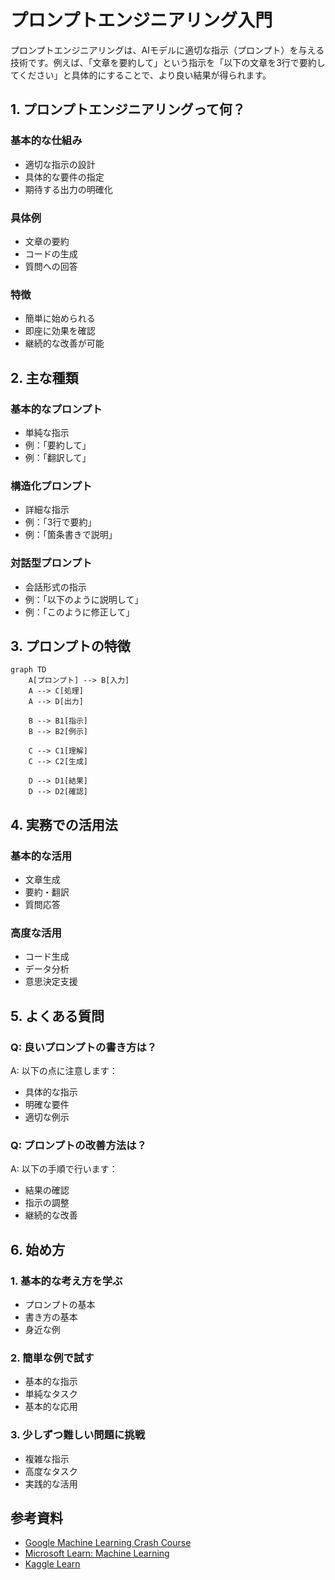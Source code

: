 # プロンプトエンジニアリング入門

プロンプトエンジニアリングは、AIモデルに適切な指示（プロンプト）を与える技術です。例えば、「文章を要約して」という指示を「以下の文章を3行で要約してください」と具体的にすることで、より良い結果が得られます。

## 1. プロンプトエンジニアリングって何？

### 基本的な仕組み
- 適切な指示の設計
- 具体的な要件の指定
- 期待する出力の明確化

### 具体例
- 文章の要約
- コードの生成
- 質問への回答

### 特徴
- 簡単に始められる
- 即座に効果を確認
- 継続的な改善が可能

## 2. 主な種類

### 基本的なプロンプト
- 単純な指示
- 例：「要約して」
- 例：「翻訳して」

### 構造化プロンプト
- 詳細な指示
- 例：「3行で要約」
- 例：「箇条書きで説明」

### 対話型プロンプト
- 会話形式の指示
- 例：「以下のように説明して」
- 例：「このように修正して」

## 3. プロンプトの特徴

```mermaid
graph TD
    A[プロンプト] --> B[入力]
    A --> C[処理]
    A --> D[出力]
    
    B --> B1[指示]
    B --> B2[例示]
    
    C --> C1[理解]
    C --> C2[生成]
    
    D --> D1[結果]
    D --> D2[確認]
```

## 4. 実務での活用法

### 基本的な活用
- 文章生成
- 要約・翻訳
- 質問応答

### 高度な活用
- コード生成
- データ分析
- 意思決定支援

## 5. よくある質問

### Q: 良いプロンプトの書き方は？
A: 以下の点に注意します：
- 具体的な指示
- 明確な要件
- 適切な例示

### Q: プロンプトの改善方法は？
A: 以下の手順で行います：
- 結果の確認
- 指示の調整
- 継続的な改善

## 6. 始め方

### 1. 基本的な考え方を学ぶ
- プロンプトの基本
- 書き方の基本
- 身近な例

### 2. 簡単な例で試す
- 基本的な指示
- 単純なタスク
- 基本的な応用

### 3. 少しずつ難しい問題に挑戦
- 複雑な指示
- 高度なタスク
- 実践的な活用

## 参考資料
- [Google Machine Learning Crash Course](https://developers.google.com/machine-learning/crash-course)
- [Microsoft Learn: Machine Learning](https://docs.microsoft.com/learn/paths/get-started-with-artificial-intelligence-on-azure/)
- [Kaggle Learn](https://www.kaggle.com/learn) 
